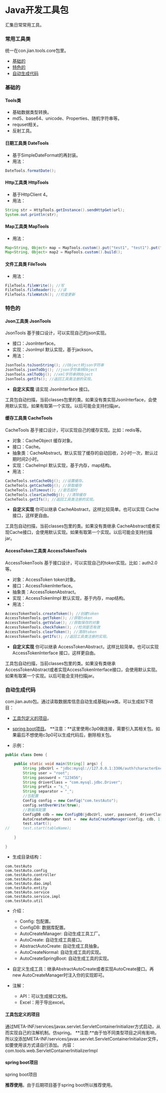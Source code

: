 Java开发工具包
============
汇集日常常用工具。

### 常用工具类
统一在con.jian.tools.core包里。
* [基础的](#基本的)
* [特色的](#特色的)
* [自动生成代码](#自动生成代码)

### 基础的
#### Tools类
* 基础数据类型转换。
* md5、base64、unicode、Properties、随机字符串等。
* requset相关。
* 反射工具。

#### 日期工具类 DateTools
* 基于SimpleDateFormat的再封装。
* 用法：
```java
DateTools.formatDate();
```

#### Http工具类 HttpTools
* 基于HttpClient 4。
* 用法：
```java
String str = HttpTools.getInstance().sendHttpGet(url);
System.out.println(str);
```

#### Map工具类 MapTools
* 用法：
```java
Map<String, Object> map = MapTools.custom().put("test1", "test1").put("test2", "test2").put("test1", "test4").build();
Map<String, Object> map2 = MapTools.custom().build();
```

#### 文件工具类 FileTools
* 用法：
```java
FileTools.fileWrite(); //写
FileTools.fileReader(); //读
FileTools.fileWatch(); //检查更新
```

### 特色的

#### Json工具类 JsonTools
JsonTools 基于接口设计，可以实现自己的json实现。
* 接口：JsonInterface。
* 实现：JsonImpl 默认实现，基于jackson。
* 用法：
```java
JsonTools.toJsonString(); //Object转json字符串
JsonTools.jsonToObj(); //json字符串转Object
JsonTools.xmlToObj(); //xml字符串转Object
JsonTools.getIfs(); //返回工具类注册的实现。
```
* **自定义实现** 请实现 JsonInterface 接口。

工具包自动扫描，当前classes包里的类。如果没有类实现JsonInterface，会使用默认实现。如果有取第一个实现。以后可能会支持扫描jar。

#### 缓存工具类 CacheTools
CacheTools 基于接口设计，可以实现自己的缓存实现。比如：redis等。
* 对象：CacheObject 缓存对象。
* 接口：Cache。
* 抽象类：CacheAbstract。默认实现了缓存的自动回收，2小时一次，默认过期时间2小时。
* 实现：CacheImpl 默认实现，基于内存，map结构。
* 用法：
```java
CacheTools.setCacheObj(); //设置缓存。
CacheTools.getCacheObj(); //获取缓存
CacheTools.isTimeout(); //是否超时
CacheTools.clearCacheObj(); //清除缓存
CacheTools.getIfs(); //返回工具类注册的实现。
```
* **自定义实现** 你可以继承 CacheAbstract，这样比较简单。也可以实现 Cache 接口，这样更自由。

工具包自动扫描，当前classes包里的类。如果没有类继承 CacheAbstract或者实现Cache接口，会使用默认实现。如果有取第一个实现。以后可能会支持扫描jar。

#### AccessToken工具类 AccessTokenTools
AccessTokenTools 基于接口设计，可以实现自己的token实现。比如：auth2.0等。
* 对象：AccessToken token对象。
* 接口：AccessTokenInterface。
* 抽象类：AccessTokenAbstract。
* 实现：AccessTokenImpl 默认实现，基于内存，map结构。
* 用法：
```java
AccessTokenTools.createToken(); //创建token
AccessTokenTools.getToken(); //获取token
AccessTokenTools.getValue(); //获取保存的对象
AccessTokenTools.checkToken(); //检测是否有效
AccessTokenTools.clearToken(); //清除token
AccessTokenTools.getIfs(); //返回工具类注册的实现。
```
* **自定义实现** 你可以继承 AccessTokenAbstract，这样比较简单。也可以实现 AccessTokenInterface 接口，这样更自由。

工具包自动扫描，当前classes包里的类。如果没有类继承 AccessTokenAbstract或者实现AccessTokenInterface接口，会使用默认实现。如果有取第一个实现。以后可能会支持扫描jar。

### 自动生成代码
com.jian.auto包。通过读取数据库信息自动生成基础java类。可以生成如下项目：
* [工具包定义的项目](#工具包定义的项目)。
* [spring boot项目](#spring-boot项目)。
**注意：**这里使用c3p0做连接，需要引入其相关包。如果最后不想使用c3p0可以生成代码后，删除相关包。

* 示例：
```java
public class Demo {

	public static void main(String[] args) {
		String jdbcUrl = "jdbc:mysql://127.0.0.1:3306/auth?characterEncoding=utf8";
		String user = "root";
		String password = "123456";
		String driverClass = "com.mysql.jdbc.Driver";
		String prefix = "s_";
		String separator = "_";
		//包配置
		Config config = new Config("com.testAuto");
		config.setOverWrite(true);
		//数据库配置
		ConfigDB cdb = new ConfigDB(jdbcUrl, user, password, driverClass, prefix, separator);
		AutoCreateManager test =  new AutoCreateManager(config, cdb, 1);
		test.start();
//		test.start(tableName);
		
	}
	
}
```
* 生成目录结构：
```
com.testAuto
com.testAuto.config
com.testAuto.controller
com.testAuto.dao
com.testAuto.dao.impl
com.testAuto.entity
com.testAuto.service
com.testAuto.service.impl
com.testAuto.util
```

* 介绍：
	* Config: 包配置。
	* ConfigDB: 数据库配置。
	* AutoCreateManager: 自动生成工具工厂。
	* AutoCreate: 自动生成工具接口。
	* AbstractAutoCreate: 自动生成工具抽象。
	* AutoCreateNormal: 自动生成工具的实现。
	* AutoCreateSpringBoot: 自动生成工具的实现。
	
* 自定义生成工具：继承AbstractAutoCreate或者实现AutoCreate接口。再new AutoCreateManager时注入你的实现即可。
* 注解：
	* API：可以生成接口文档。
	* Excel：用于导出excel。

#### 工具包定义的项目
通过META-INF/services/javax.servlet.ServletContainerInitializer方式启动，从而实现自己的注解机制。仿spring。
**注意:**由于怕不同类型项目之间有影响，所以没添加META-INF/services/javax.servlet.ServletContainerInitializer文件，如要使用该方式请自行添加。
内容：com.tools.web.ServletContainerInitializerImpl

#### spring boot项目
spring boot项目

**推荐使用**。由于后期项目基于spring boot所以推荐使用。

